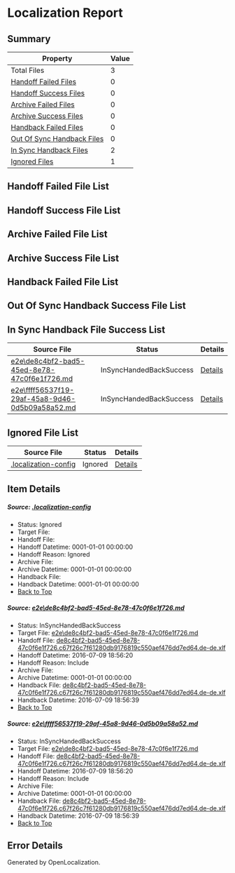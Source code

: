# <a name='report-top'></a> Localization Report

## Summary
 Property | Value 
 -------- | ----- 
 Total Files | 3
[ Handoff Failed Files ](#handoff-failed-list)| 0
[ Handoff Success Files ](#handoff-success-list)| 0
[ Archive Failed Files ](#archive-failed-list)| 0
[ Archive Success Files ](#archive-success-list)| 0
[ Handback Failed Files ](#handback-failed-list)| 0
[ Out Of Sync Handback Files ](#outofsync-handback-success-list)| 0
[ In Sync Handback Files ](#insync-handback-success-list)| 2
[ Ignored Files ](#ignored-list)| 1

## <a name='handoff-failed-list'></a> Handoff Failed File List

## <a name='handoff-success-list'></a> Handoff Success File List

## <a name='archive-failed-list'></a> Archive Failed File List

## <a name='archive-success-list'></a> Archive Success File List

## <a name='handback-failed-list'></a> Handback Failed File List

## <a name='outofsync-handback-success-list'></a> Out Of Sync Handback Success File List

## <a name='insync-handback-success-list'></a> In Sync Handback File Success List
 Source File | Status | Details 
 ----------- | ------ | ------- 
 [e2e\de8c4bf2-bad5-45ed-8e78-47c0f6e1f726.md](https://github.com/OpenLocalizationTestOrg/oltest/blob/fa7950a7fd21c10acf25c3cfc9b2fa6b866988e7/e2e/de8c4bf2-bad5-45ed-8e78-47c0f6e1f726.md) | InSyncHandedBackSuccess | [Details](#25cf7911d9fdc10966c52c3d4e6a4e717a222b171)
 [e2e\ffff56537f19-29af-45a8-9d46-0d5b09a58a52.md](https://github.com/OpenLocalizationTestOrg/oltest/blob/fa7950a7fd21c10acf25c3cfc9b2fa6b866988e7/e2e/ffff56537f19-29af-45a8-9d46-0d5b09a58a52.md) | InSyncHandedBackSuccess | [Details](#25cf7911d9fdc10966c52c3d4e6a4e717a222b172)

## <a name='ignored-list'></a> Ignored File List
 Source File | Status | Details 
 ----------- | ------ | ------- 
 [.localization-config](https://github.com/OpenLocalizationTestOrg/oltest/blob/fa7950a7fd21c10acf25c3cfc9b2fa6b866988e7/.localization-config) | Ignored | [Details](#3d4f252ac210baf56311d7e97dcc2db10974dbd20)

## Item Details
##### <a name='3d4f252ac210baf56311d7e97dcc2db10974dbd20'></a> Source: [.localization-config](https://github.com/OpenLocalizationTestOrg/oltest/blob/fa7950a7fd21c10acf25c3cfc9b2fa6b866988e7/.localization-config)
* Status: Ignored
* Target File: 
* Handoff File: 
* Handoff Datetime: 0001-01-01 00:00:00
* Handoff Reason: Ignored
* Archive File: 
* Archive Datetime: 0001-01-01 00:00:00
* Handback File: 
* Handback Datetime: 0001-01-01 00:00:00
* [Back to Top](#report-top)

##### <a name='25cf7911d9fdc10966c52c3d4e6a4e717a222b171'></a> Source: [e2e\de8c4bf2-bad5-45ed-8e78-47c0f6e1f726.md](https://github.com/OpenLocalizationTestOrg/oltest/blob/fa7950a7fd21c10acf25c3cfc9b2fa6b866988e7/e2e/de8c4bf2-bad5-45ed-8e78-47c0f6e1f726.md)
* Status: InSyncHandedBackSuccess
* Target File: [e2e\de8c4bf2-bad5-45ed-8e78-47c0f6e1f726.md](https://github.com/OpenLocalizationTestOrg/oltest-dede-fly/blob/cc4f19075d62770217e5bdf7cff62981e109bbc2/e2e/de8c4bf2-bad5-45ed-8e78-47c0f6e1f726.md)
* Handoff File: [de8c4bf2-bad5-45ed-8e78-47c0f6e1f726.c67f26c7f61280db9176819c550aef476dd7ed64.de-de.xlf](https://github.com/OpenLocalizationTestOrg/olhandoff-e2e/blob/aba92a2b4405d71bdbb534d3bc1338043033e3a5/ol-handoff/OpenLocalizationTestOrg/oltest-dede-fly/ci/ht/de8c4bf2-bad5-45ed-8e78-47c0f6e1f726.c67f26c7f61280db9176819c550aef476dd7ed64.de-de.xlf)
* Handoff Datetime: 2016-07-09 18:56:20
* Handoff Reason: Include
* Archive File: 
* Archive Datetime: 0001-01-01 00:00:00
* Handback File: [de8c4bf2-bad5-45ed-8e78-47c0f6e1f726.c67f26c7f61280db9176819c550aef476dd7ed64.de-de.xlf](https://github.com/OpenLocalizationTestOrg/olhandback-e2e/blob/3e30991a4b3cbc64631a5be162cb655304ad87c1/ol-handback/OpenLocalizationTestOrg/oltest-dede-fly/ci/ht/de8c4bf2-bad5-45ed-8e78-47c0f6e1f726.c67f26c7f61280db9176819c550aef476dd7ed64.de-de.xlf)
* Handback Datetime: 2016-07-09 18:56:39
* [Back to Top](#report-top)

##### <a name='25cf7911d9fdc10966c52c3d4e6a4e717a222b172'></a> Source: [e2e\ffff56537f19-29af-45a8-9d46-0d5b09a58a52.md](https://github.com/OpenLocalizationTestOrg/oltest/blob/fa7950a7fd21c10acf25c3cfc9b2fa6b866988e7/e2e/ffff56537f19-29af-45a8-9d46-0d5b09a58a52.md)
* Status: InSyncHandedBackSuccess
* Target File: [e2e\de8c4bf2-bad5-45ed-8e78-47c0f6e1f726.md](https://github.com/OpenLocalizationTestOrg/oltest-dede-fly/blob/cc4f19075d62770217e5bdf7cff62981e109bbc2/e2e/de8c4bf2-bad5-45ed-8e78-47c0f6e1f726.md)
* Handoff File: [de8c4bf2-bad5-45ed-8e78-47c0f6e1f726.c67f26c7f61280db9176819c550aef476dd7ed64.de-de.xlf](https://github.com/OpenLocalizationTestOrg/olhandoff-e2e/blob/aba92a2b4405d71bdbb534d3bc1338043033e3a5/ol-handoff/OpenLocalizationTestOrg/oltest-dede-fly/ci/ht/de8c4bf2-bad5-45ed-8e78-47c0f6e1f726.c67f26c7f61280db9176819c550aef476dd7ed64.de-de.xlf)
* Handoff Datetime: 2016-07-09 18:56:20
* Handoff Reason: Include
* Archive File: 
* Archive Datetime: 0001-01-01 00:00:00
* Handback File: [de8c4bf2-bad5-45ed-8e78-47c0f6e1f726.c67f26c7f61280db9176819c550aef476dd7ed64.de-de.xlf](https://github.com/OpenLocalizationTestOrg/olhandback-e2e/blob/3e30991a4b3cbc64631a5be162cb655304ad87c1/ol-handback/OpenLocalizationTestOrg/oltest-dede-fly/ci/ht/de8c4bf2-bad5-45ed-8e78-47c0f6e1f726.c67f26c7f61280db9176819c550aef476dd7ed64.de-de.xlf)
* Handback Datetime: 2016-07-09 18:56:39
* [Back to Top](#report-top)


## Error Details

Generated by OpenLocalization.
